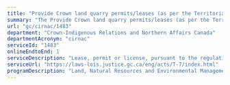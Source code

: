 ```yaml
---
title: "Provide Crown land quarry permits/leases (as per the Territorial Lands Act)"
summary: "The Provide Crown land quarry permits/leases (as per the Territorial Lands Act) service from Crown-Indigenous Relations and Northern Affairs Canada is available end-to-end online, according to the GC Service Inventory."
url: "gc/cirnac/1483"
department: "Crown-Indigenous Relations and Northern Affairs Canada"
departmentAcronym: "cirnac"
serviceId: "1483"
onlineEndtoEnd: 1
serviceDescription: "Lease, permit or license, pursuant to the regulations for the exploration and exploitation of quarry material."
serviceUrl: "https://laws-lois.justice.gc.ca/eng/acts/T-7/index.html"
programDescription: "Land, Natural Resources and Environmental Management"
---
```

